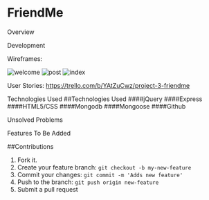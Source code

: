 # FriendMe

Overview

Development

Wireframes:

![welcome](https://cloud.githubusercontent.com/assets/10507838/13722162/0e3c2288-e7f0-11e5-9255-d1aa2bb6332a.png)
![post](https://cloud.githubusercontent.com/assets/10507838/13722161/0c78d022-e7f0-11e5-880c-5300df616684.png)
![index](https://cloud.githubusercontent.com/assets/10507838/13722163/0f8ea412-e7f0-11e5-8b29-93d5e57b02e3.png)

User Stories: https://trello.com/b/YAtZuCwz/project-3-friendme

Technologies Used
##Technologies Used
####jQuery
####Express
####HTML5/CSS
####Mongodb
####Mongoose
####Github

Unsolved Problems

Features To Be Added

##Contributions
1. Fork it.
2. Create your feature branch: `git checkout -b my-new-feature`
3. Commit your changes: `git commit -m 'Adds new feature'`
4. Push to the branch: `git push origin new-feature`
5. Submit a pull request 
